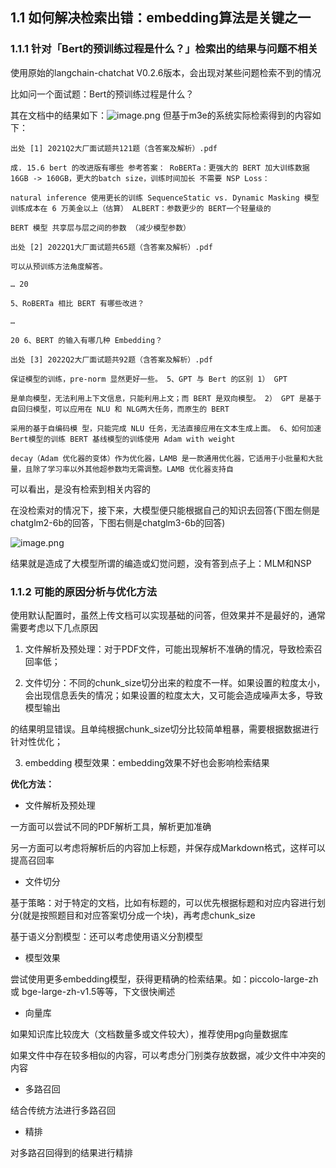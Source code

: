 ## 1.1 如何解决检索出错：embedding算法是关键之⼀

### 1.1.1 针对「Bert的预训练过程是什么？」检索出的结果与问题不相关

使⽤原始的langchain-chatchat V0.2.6版本，会出现对某些问题检索不到的情况

⽐如问⼀个⾯试题：Bert的预训练过程是什么？

其在⽂档中的结果如下：![image.png](https://gitee.com/hxc8/images10/raw/master/img/202407291544325.png)
但基于m3e的系统实际检索得到的内容如下：

```
出处 [1] 2021Q2⼤⼚⾯试题共121题（含答案及解析）.pdf

成. 15.6 bert 的改进版有哪些 参考答案： RoBERTa：更强⼤的 BERT 加⼤训练数据 16GB -> 160GB，更⼤的batch size，训练时间加⻓ 不需要 NSP Loss：

natural inference 使⽤更⻓的训练 SequenceStatic vs. Dynamic Masking 模型训练成本在 6 万美⾦以上（估算） ALBERT：参数更少的 BERT⼀个轻量级的

BERT 模型 共享层与层之间的参数 （减少模型参数）

出处 [2] 2022Q1⼤⼚⾯试题共65题（含答案及解析）.pdf

可以从预训练⽅法⻆度解答。

… 20

5、RoBERTa 相⽐ BERT 有哪些改进？

…

20 6、BERT 的输⼊有哪⼏种 Embedding？

出处 [3] 2022Q2⼤⼚⾯试题共92题（含答案及解析）.pdf

保证模型的训练，pre-norm 显然更好⼀些。 5、GPT 与 Bert 的区别 1） GPT

是单向模型，⽆法利⽤上下⽂信息，只能利⽤上⽂；⽽ BERT 是双向模型。 2） GPT 是基于⾃回归模型，可以应⽤在 NLU 和 NLG两⼤任务，⽽原⽣的 BERT

采⽤的基于⾃编码模 型，只能完成 NLU 任务，⽆法直接应⽤在⽂本⽣成上⾯。 6、如何加速 Bert模型的训练 BERT 基线模型的训练使⽤ Adam with weight

decay（Adam 优化器的变体）作为优化器，LAMB 是⼀款通⽤优化器，它适⽤于⼩批量和⼤批量，且除了学习率以外其他超参数均⽆需调整。LAMB 优化器⽀持⾃

```


可以看出，是没有检索到相关内容的

在没检索对的情况下，接下来，⼤模型便只能根据⾃⼰的知识去回答(下图左侧是chatglm2-6b的回答，下图右侧是chatglm3-6b的回答)

![image.png](https://gitee.com/hxc8/images10/raw/master/img/image.png)


结果就是造成了⼤模型所谓的编造或幻觉问题，没有答到点⼦上：MLM和NSP

### 1.1.2 可能的原因分析与优化⽅法

使⽤默认配置时，虽然上传⽂档可以实现基础的问答，但效果并不是最好的，通常需要考虑以下⼏点原因

1. ⽂件解析及预处理：对于PDF⽂件，可能出现解析不准确的情况，导致检索召回率低；

2. ⽂件切分：不同的chunk_size切分出来的粒度不⼀样。如果设置的粒度太⼩，会出现信息丢失的情况；如果设置的粒度太⼤，⼜可能会造成噪声太多，导致模型输出

的结果明显错误。且单纯根据chunk_size切分⽐较简单粗暴，需要根据数据进⾏针对性优化；

3. embedding 模型效果：embedding效果不好也会影响检索结果

**优化⽅法：**

- ⽂件解析及预处理

⼀⽅⾯可以尝试不同的PDF解析⼯具，解析更加准确

另⼀⽅⾯可以考虑将解析后的内容加上标题，并保存成Markdown格式，这样可以提⾼召回率

- ⽂件切分

基于策略：对于特定的⽂档，⽐如有标题的，可以优先根据标题和对应内容进⾏划分(就是按照题⽬和对应答案切分成⼀个块)，再考虑chunk_size

基于语义分割模型：还可以考虑使⽤语义分割模型

- 模型效果

尝试使⽤更多embedding模型，获得更精确的检索结果。如：piccolo-large-zh 或 bge-large-zh-v1.5等等，下⽂很快阐述

- 向量库

如果知识库⽐较庞⼤（⽂档数量多或⽂件较⼤），推荐使⽤pg向量数据库

如果⽂件中存在较多相似的内容，可以考虑分⻔别类存放数据，减少⽂件中冲突的内容

- 多路召回

结合传统⽅法进⾏多路召回

- 精排

对多路召回得到的结果进⾏精排